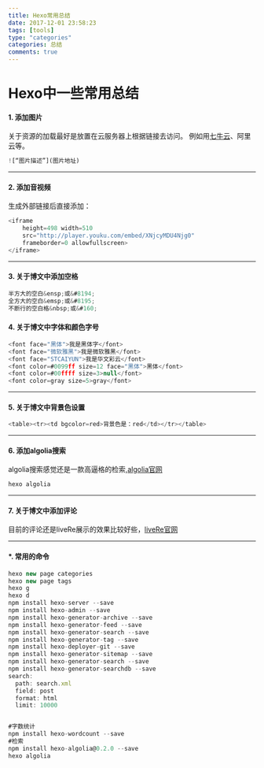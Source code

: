 ```yaml
---
title: Hexo常用总结
date: 2017-12-01 23:58:23
tags: [tools]
type: "categories"
categories: 总结
comments: true
---
```



# Hexo中一些常用总结

#### **1. 添加图片**
关于资源的加载最好是放置在云服务器上根据链接去访问。
例如用[七牛云](https://www.qiniu.com/)、阿里云等。
```javascript
![“图片描述”](图片地址)  
```

_ _ _

#### **2. 添加音视频**
生成外部链接后直接添加：
```javascript
<iframe   
    height=498 width=510   
    src="http://player.youku.com/embed/XNjcyMDU4Njg0"   
    frameborder=0 allowfullscreen>  
</iframe>  
```
_ _ _

#### **3. 关于博文中添加空格**
```javascript
半方大的空白&ensp;或&#8194;
全方大的空白&emsp;或&#8195;
不断行的空白格&nbsp;或&#160;
```
#### **4. 关于博文中字体和颜色字号**
```javascript
<font face="黑体">我是黑体字</font>
<font face="微软雅黑">我是微软雅黑</font>
<font face="STCAIYUN">我是华文彩云</font>
<font color=#0099ff size=12 face="黑体">黑体</font>
<font color=#00ffff size=3>null</font>
<font color=gray size=5>gray</font>

```
_ _ _
#### **5. 关于博文中背景色设置**
```javascript
<table><tr><td bgcolor=red>背景色是：red</td></tr></table>
```
_ _ _
#### **6. 添加algolia搜索**
algolia搜索感觉还是一款高逼格的检索,[algolia官网](https://www.algolia.com/)
```javascript
hexo algolia
```
_ _ _
#### **7. 关于博文中添加评论**
目前的评论还是liveRe展示的效果比较好些，[liveRe官网](https://livere.com/)

_ _ _
#### ***. 常用的命令**

```javascript
hexo new page categories
hexo new page tags
hexo g
hexo d
npm install hexo-server --save
npm install hexo-admin --save
npm install hexo-generator-archive --save
npm install hexo-generator-feed --save
npm install hexo-generator-search --save
npm install hexo-generator-tag --save
npm install hexo-deployer-git --save
npm install hexo-generator-sitemap --save
npm install hexo-generator-search --save
npm install hexo-generator-searchdb --save
search:
  path: search.xml
  field: post
  format: html
  limit: 10000


#字数统计
npm install hexo-wordcount --save
#检索
npm install hexo-algolia@0.2.0 --save
hexo algolia
```